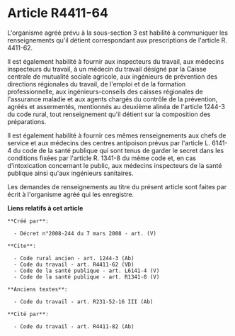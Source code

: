 # Article R4411-64

L'organisme agréé prévu à la sous-section 3 est habilité à communiquer les renseignements qu'il détient correspondant aux
prescriptions de l'article R. 4411-62. 

Il est également habilité à fournir aux inspecteurs du travail, aux médecins inspecteurs du travail, à un médecin du travail
désigné par la Caisse centrale de mutualité sociale agricole, aux ingénieurs de prévention des directions régionales du
travail, de l'emploi et de la formation professionnelle, aux ingénieurs-conseils des caisses régionales de l'assurance
maladie et aux agents chargés du contrôle de la prévention, agréés et assermentés, mentionnés au deuxième alinéa de l'article
1244-3 du code rural, tout renseignement qu'il détient sur la composition des préparations. 

Il est également habilité à fournir ces mêmes renseignements aux chefs de service et aux médecins des centres antipoison
prévus par l'article L. 6141-4 du code de la santé publique qui sont tenus de garder le secret dans les conditions fixées par
l'article R. 1341-8 du même code et, en cas d'intoxication concernant le public, aux médecins inspecteurs de la santé
publique ainsi qu'aux ingénieurs sanitaires. 

Les demandes de renseignements au titre du présent article sont faites par écrit à l'organisme agréé qui les enregistre.

**Liens relatifs à cet article**

	**Créé par**:

	  - Décret n°2008-244 du 7 mars 2008 - art. (V)

	**Cite**:

	  - Code rural ancien - art. 1244-3 (Ab)
	  - Code du travail - art. R4411-62 (VD)
	  - Code de la santé publique - art. L6141-4 (V)
	  - Code de la santé publique - art. R1341-8 (V)

	**Anciens textes**:

	  - Code du travail - art. R231-52-16 III (Ab)

	**Cité par**:

	  - Code du travail - art. R4411-82 (Ab)
